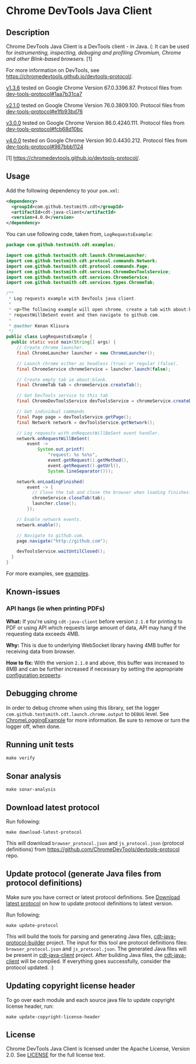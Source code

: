 # Chrome DevTools Java Client

## Description

Chrome DevTools Java Client is a DevTools client - in Java. (: It can be used for *instrumenting, inspecting, debuging and profiling Chromium, Chrome and other Blink-based browsers.* [1]

For more information on DevTools, see https://chromedevtools.github.io/devtools-protocol/.

[v1.3.6](https://github.com/kklisura/chrome-devtools-java-client/tree/v1.3.6) tested on Google Chrome Version 67.0.3396.87. Protocol files from [dev-tools-protocol#1aa7b31ca7](https://github.com/ChromeDevTools/devtools-protocol/tree/1aa7b31ca7bba982eceea8d4bd494b27850fb0df/json)

[v2.1.0](https://github.com/kklisura/chrome-devtools-java-client/tree/v2.1.0) tested on Google Chrome Version 76.0.3809.100. Protocol files from [dev-tools-protocol#e1fb93bd76](https://github.com/ChromeDevTools/devtools-protocol/tree/e1fb93bd76f99cdf401b949757c874c579e15434/json)

[v3.0.0](https://github.com/kklisura/chrome-devtools-java-client/tree/v3.0.0) tested on Google Chrome Version 86.0.4240.111. Protocol files from [dev-tools-protocol#fcb68d10bc](https://github.com/ChromeDevTools/devtools-protocol/tree/fcb68d10bc5258ebf96121caf57200069f6e6731/json)

[v4.0.0](https://github.com/kklisura/chrome-devtools-java-client/tree/v4.0.0) tested on Google Chrome Version 90.0.4430.212. Protocol files from [dev-tools-protocol#987bbb1124](https://github.com/ChromeDevTools/devtools-protocol/tree/987bbb1124f098c7e4bca6b2f91c7e96b350a8e6/json)

[1] https://chromedevtools.github.io/devtools-protocol/.

## Usage

Add the following dependency to your `pom.xml`:

```xml
<dependency>
  <groupId>com.github.testsmith.cdt</groupId>
  <artifactId>cdt-java-client</artifactId>
  <version>4.0.0</version>
</dependency>
```

You can use following code, taken from, `LogRequestsExample`:

```java
package com.github.testsmith.cdt.examples;

import com.github.testsmith.cdt.launch.ChromeLauncher;
import com.github.testsmith.cdt.protocol.commands.Network;
import com.github.testsmith.cdt.protocol.commands.Page;
import com.github.testsmith.cdt.services.ChromeDevToolsService;
import com.github.testsmith.cdt.services.ChromeService;
import com.github.testsmith.cdt.services.types.ChromeTab;

/**
 * Log requests example with DevTools java client.
 *
 * <p>The following example will open chrome, create a tab with about:blank url, subscribe to
 * requestWillBeSent event and then navigate to github.com.
 *
 * @author Kenan Klisura
 */
public class LogRequestsExample {
  public static void main(String[] args) {
    // Create chrome launcher.
    final ChromeLauncher launcher = new ChromeLauncher();

    // Launch chrome either as headless (true) or regular (false).
    final ChromeService chromeService = launcher.launch(false);

    // Create empty tab ie about:blank.
    final ChromeTab tab = chromeService.createTab();

    // Get DevTools service to this tab
    final ChromeDevToolsService devToolsService = chromeService.createDevToolsService(tab);

    // Get individual commands
    final Page page = devToolsService.getPage();
    final Network network = devToolsService.getNetwork();

    // Log requests with onRequestWillBeSent event handler.
    network.onRequestWillBeSent(
        event ->
            System.out.printf(
                "request: %s %s%s",
                event.getRequest().getMethod(),
                event.getRequest().getUrl(),
                System.lineSeparator()));

    network.onLoadingFinished(
        event -> {
          // Close the tab and close the browser when loading finishes.
          chromeService.closeTab(tab);
          launcher.close();
        });

    // Enable network events.
    network.enable();

    // Navigate to github.com.
    page.navigate("http://github.com");

    devToolsService.waitUntilClosed();
  }
}
```

For more examples, see [examples](cdt-examples/src/main/java/com/github/kklisura/cdt/examples).

## Known-issues

### API hangs (ie when printing PDFs)

**What:** If you're using `cdt-java-client` before version `2.1.0` for printing to PDF or using API which requests large amount of data, API may hang if the requesting data exceeds 4MB.

**Why:** This is due to underlying WebSocket library having 4MB buffer for receiving data from browser.

**How to fix:** With the version `2.1.0` and above, this buffer was increased to 8MB and can be further increased if necessary by setting the appropriate [configuration property](cdt-examples/src/main/java/com/github/kklisura/cdt/examples/IncreasedIncomingBufferInTyrusExample.java).

## Debugging chrome

In order to debug chrome when using this library, set the logger `com.github.testsmith.cdt.launch.chrome.output` to `DEBUG` level. See [ChromeLoggingExample](cdt-examples/src/main/java/com/github/kklisura/cdt/examples/ChromeLoggingExample.java) for more information. Be sure to remove or turn the logger off, when done.

## Running unit tests

`make verify`

## Sonar analysis

`make sonar-analysis`

## Download latest protocol

Run following:
```
make download-latest-protocol
```

This will download `browser_protocol.json` and `js_protocol.json` (protocol definitions) from https://github.com/ChromeDevTools/devtools-protocol repo.

## Update protocol (generate Java files from protocol definitions)

Make sure you have correct or latest protocol definitions. See [Download latest protocol](#download-latest-protocol) on how to update protocol definitions to latest version.

Run following:
```
make update-protocol
```

This will build the tools for parsing and generating Java files, [cdt-java-protocol-builder](cdt-java-protocol-builder/) project. The input for this tool are protocol definitions files: `browser_protocol.json` and `js_protocol.json`. The generated Java files will be present in [cdt-java-client](cdt-java-client/) project. After building Java files, the [cdt-java-client](cdt-java-client/) will be compiled. If everything goes successfully, consider the protocol updated. :)

## Updating copyright license header

To go over each module and each source java file to update copyright license header, run:

```
make update-copyright-license-header
```

## License

Chrome DevTools Java Client is licensed under the Apache License, Version 2.0. See [LICENSE](LICENSE.txt) for the full license text.
